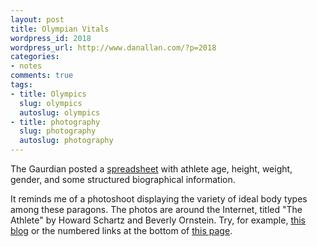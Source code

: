 ```yaml
---
layout: post
title: Olympian Vitals
wordpress_id: 2018
wordpress_url: http://www.danallan.com/?p=2018
categories:
- notes
comments: true
tags:
- title: Olympics
  slug: olympics
  autoslug: olympics
- title: photography
  slug: photography
  autoslug: photography
---
```

The Gaurdian posted a [spreadsheet](https://docs.google.com/spreadsheet/lv?key=0AonYZs4MzlZbdHJ2TjFrNTNEVURFWkxtdHl6bm50YlE) with athlete age, height, weight, gender, and some structured biographical information.

It reminds me of a photoshoot displaying the variety of ideal body types among these paragons. The photos are around the Internet, titled "The Athlete" by Howard Schartz and Beverly Ornstein. Try, for example, [this blog](http://ninamatsumoto.wordpress.com/2010/12/18/athletic-body-diversity-reference-for-artists/) or the numbered links at the bottom of [this page](http://www.udel.edu/anthro/neitzel/supplemental%20sportsS09.htm).
